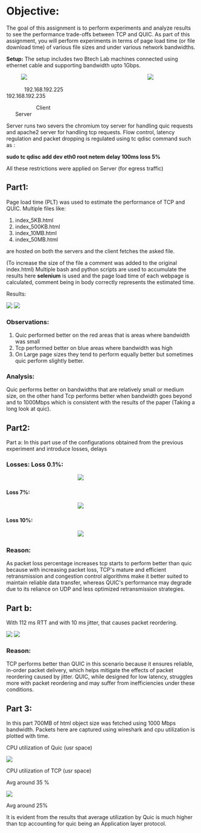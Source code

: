 # **Objective:** 
The goal of this assignment is to perform experiments and analyze results to see the performance trade-offs between TCP and QUIC. As part of this assignment, you will perform experiments in terms of page load time (or file download time) of various file sizes and under various network bandwidths. 

**Setup:** The setup includes two Btech Lab machines connected using ethernet cable and supporting bandwidth upto 1Gbps. 

&nbsp; &nbsp; &nbsp; &nbsp; &nbsp; ![](./logos/Aspose.Words.4300ebe4-efee-4dc1-a7ed-ca6b9162d757.001.png) &nbsp; &nbsp; &nbsp; &nbsp; &nbsp; &nbsp; &nbsp; &nbsp; &nbsp; &nbsp; &nbsp; &nbsp; &nbsp; &nbsp; &nbsp; &nbsp; &nbsp; &nbsp; &nbsp; &nbsp; &nbsp; &nbsp; &nbsp; &nbsp; &nbsp; &nbsp; &nbsp; &nbsp; &nbsp; &nbsp; &nbsp; &nbsp; &nbsp; &nbsp; &nbsp; &nbsp; &nbsp; &nbsp; &nbsp; &nbsp; ![](./logos/Aspose.Words.4300ebe4-efee-4dc1-a7ed-ca6b9162d757.002.png)

&nbsp; &nbsp; &nbsp; &nbsp; &nbsp; &nbsp; 192.168.192.225 &nbsp; &nbsp; &nbsp; &nbsp; &nbsp; &nbsp; &nbsp; &nbsp; &nbsp; &nbsp; &nbsp; &nbsp; &nbsp; &nbsp; &nbsp; &nbsp; &nbsp; &nbsp; &nbsp; &nbsp; &nbsp; &nbsp; &nbsp; &nbsp; &nbsp; &nbsp; &nbsp; &nbsp; &nbsp; &nbsp; &nbsp; &nbsp; &nbsp; &nbsp; &nbsp; &nbsp; &nbsp; &nbsp; &nbsp; &nbsp; &nbsp; &nbsp; &nbsp; 192.168.192.235 

&nbsp; &nbsp; &nbsp; &nbsp; &nbsp; &nbsp; &nbsp; &nbsp; &nbsp; &nbsp; Client &nbsp; &nbsp; &nbsp; &nbsp; &nbsp; &nbsp; &nbsp; &nbsp; &nbsp; &nbsp; &nbsp; &nbsp; &nbsp; &nbsp; &nbsp; &nbsp; &nbsp; &nbsp; &nbsp; &nbsp; &nbsp; &nbsp; &nbsp; &nbsp; &nbsp; &nbsp; &nbsp; &nbsp; &nbsp; &nbsp; &nbsp; &nbsp; &nbsp; &nbsp; &nbsp; &nbsp; &nbsp; &nbsp; &nbsp; &nbsp; &nbsp; &nbsp; &nbsp; &nbsp; &nbsp; &nbsp; &nbsp; &nbsp; &nbsp; &nbsp; &nbsp; &nbsp;  Server    

Server runs two severs the chromium toy server for handling quic requests and apache2 server for handling tcp requests. Flow control, latency regulation and packet dropping is regulated using tc qdisc command such as :  

**sudo tc qdisc add dev eth0 root netem delay 100ms loss 5%** 

All these restrictions were applied on Server (for egress traffic)  

## **Part1:** 

Page load time (PLT) was used to estimate the performance of TCP and QUIC. Multiple files like: 

1) index\_5KB.html 
1) index\_500KB.html 
1) index\_10MB.html 
1) index\_50MB.html 

are hosted on both the servers and the client fetches the asked file.  

(To increase the size of the file a comment was added to the original index.html) Multiple bash and python scripts are used to accumulate the results here **selenium** is used and the page load time of each webpage is calculated, comment being in body correctly represents the estimated time. 

Results: 

![](./logos/Aspose.Words.4300ebe4-efee-4dc1-a7ed-ca6b9162d757.003.png) ![](./logos/Aspose.Words.4300ebe4-efee-4dc1-a7ed-ca6b9162d757.004.png)

### **Observations:** 

1) Quic performed better on the red areas that is areas where bandwidth was small 
1) Tcp performed better on blue areas where bandwidth was high 
1) On Large page sizes they tend to perform equally better but sometimes quic perform slightly better. 

### **Analysis:** 

Quic performs better on bandwidths that are relatively small or medium size, on the other hand Tcp performs better when bandwidth goes beyond and to 1000Mbps which is consistent with the results of the paper (Taking a long look at quic). 

## **Part2:** 

Part a: In this part use of the configurations obtained from the previous experiment and introduce losses, delays 

### **Losses: Loss 0.1%:**  

&nbsp; &nbsp; &nbsp; &nbsp; &nbsp; &nbsp; &nbsp; &nbsp; &nbsp; &nbsp; &nbsp; &nbsp; &nbsp; &nbsp; &nbsp; &nbsp; &nbsp; &nbsp; &nbsp; &nbsp; &nbsp; &nbsp; &nbsp; &nbsp; ![](./logos/Aspose.Words.4300ebe4-efee-4dc1-a7ed-ca6b9162d757.005.png)

#### **Loss 7%:** 

&nbsp; &nbsp; &nbsp; &nbsp; &nbsp; &nbsp; &nbsp; &nbsp; &nbsp; &nbsp; &nbsp; &nbsp; &nbsp; &nbsp; &nbsp; &nbsp; &nbsp; &nbsp; &nbsp; &nbsp; &nbsp; &nbsp; &nbsp; &nbsp; ![](./logos/Aspose.Words.4300ebe4-efee-4dc1-a7ed-ca6b9162d757.006.png)

#### **Loss 10%:** 

&nbsp; &nbsp; &nbsp; &nbsp; &nbsp; &nbsp; &nbsp; &nbsp; &nbsp; &nbsp; &nbsp; &nbsp; &nbsp; &nbsp; &nbsp; &nbsp; &nbsp; &nbsp; &nbsp; &nbsp; &nbsp; &nbsp; &nbsp; &nbsp; ![](./logos/Aspose.Words.4300ebe4-efee-4dc1-a7ed-ca6b9162d757.007.png)

### **Reason:** 
As packet loss percentage increases tcp starts to perform better than quic because with increasing packet loss, TCP's mature and efficient retransmission and congestion control algorithms make it better suited to maintain reliable data transfer, whereas QUIC's performance may degrade due to its reliance on UDP and less optimized retransmission strategies. 

## **Part b:** 
With 112 ms RTT and with 10 ms jitter, that causes packet reordering. 

![](./logos/Aspose.Words.4300ebe4-efee-4dc1-a7ed-ca6b9162d757.008.png) ![](./logos/Aspose.Words.4300ebe4-efee-4dc1-a7ed-ca6b9162d757.009.png)

### **Reason:** 

TCP performs better than QUIC in this scenario because it ensures reliable, in-order packet delivery, which helps mitigate the effects of packet reordering caused by jitter. QUIC, while designed for low latency, struggles more with packet reordering and may suffer from inefficiencies under these conditions. 

## **Part 3:** 

In this part 700MB of html object size was fetched using 1000 Mbps bandwidth. Packets here are captured using wireshark and cpu utilization is plotted with time. 

CPU utilization of Quic (usr space) 

![](./logos/Aspose.Words.4300ebe4-efee-4dc1-a7ed-ca6b9162d757.010.jpeg)

CPU utilization of TCP (usr space) 

Avg around 35 % 

![](./logos/Aspose.Words.4300ebe4-efee-4dc1-a7ed-ca6b9162d757.011.jpeg)

Avg around 25% 

It is evident from the results that average utilization by Quic is much higher than tcp accounting for quic being an Application layer protocol. 
